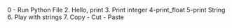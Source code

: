 0 - Run Python File
2. Hello, print
3. Print integer
4-print_float
5-print String
6. Play with strings
7. Copy - Cut - Paste
